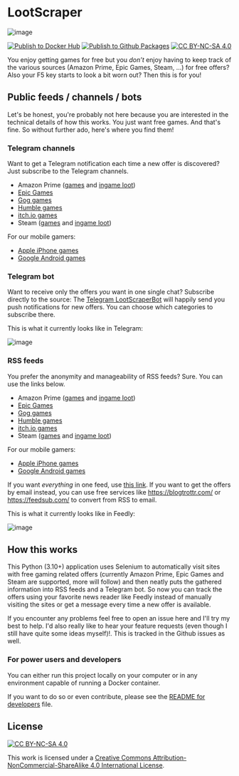 # LootScraper

![image](images/ls_2880x1024.png)

[![Publish to Docker Hub](https://github.com/eikowagenknecht/lootscraper/actions/workflows/publish_docker_hub.yml/badge.svg)](https://github.com/eikowagenknecht/lootscraper/actions/workflows/publish_docker_hub.yml)
[![Publish to Github Packages](https://github.com/eikowagenknecht/lootscraper/actions/workflows/publish_github_packages.yml/badge.svg)](https://github.com/eikowagenknecht/lootscraper/actions/workflows/publish_github_packages.yml)
[![CC BY-NC-SA 4.0][cc-by-nc-sa-shield]][cc-by-nc-sa]

You enjoy getting games for free but you *don’t* enjoy having to keep track of the various sources (Amazon Prime, Epic Games, Steam, ...) for free offers? Also your F5 key starts to look a bit worn out? Then this is for you!

## Public feeds / channels / bots

Let's be honest, you're probably not here because you are interested in the technical details of how this works. You just want free games. And that's fine. So without further ado, here's where you find them!

### Telegram channels

Want to get a Telegram notification each time a new offer is discovered? Just subscribe to the Telegram channels.

- Amazon Prime ([games](https://t.me/free_amazon_games_ls) and [ingame loot](https://t.me/free_amazon_loot_ls))
- [Epic Games](https://t.me/free_epic_games_ls)
- [Gog games](https://t.me/free_gog_games_ls)
- [Humble games](https://t.me/free_humble_games_ls)
- [itch.io games](https://t.me/free_itch_games_ls)
- Steam ([games](https://t.me/free_steam_games_ls) and [ingame loot](https://t.me/+ENZ8x3Ec1dwxMThi))

For our mobile gamers:

- [Apple iPhone games](https://t.me/+SOF7VjGTGPw1OTAy)
- [Google Android games](https://t.me/+Vma9PScf1uY3M2Uy)

### Telegram bot

Want to receive only the offers *you* want in one single chat? Subscribe directly to the source: The [Telegram LootScraperBot](https://t.me/LootScraperBot) will happily send you push notifications for new offers. You can choose which categories to subscribe there.

This is what it currently looks like in Telegram:

![image](https://user-images.githubusercontent.com/1475672/166058823-98e2beb9-7eb5-403d-94c7-7e17966fe9b7.png)

### RSS feeds

You prefer the anonymity and manageability of RSS feeds? Sure. You can use the links below.

- Amazon Prime ([games](https://feed.phenx.de/lootscraper_amazon_game.xml) and [ingame loot](https://feed.phenx.de/lootscraper_amazon_loot.xml))
- [Epic Games](https://feed.phenx.de/lootscraper_epic_game.xml)
- [Gog games](https://feed.phenx.de/lootscraper_gog_game.xml)
- [Humble games](https://feed.phenx.de/lootscraper_humble_game.xml)
- [itch.io games](https://feed.phenx.de/lootscraper_itch_game.xml)
- Steam ([games](https://feed.phenx.de/lootscraper_steam_game.xml) and [ingame loot](https://feed.phenx.de/lootscraper_steam_loot.xml))

For our mobile gamers:

- [Apple iPhone games](https://feed.phenx.de/lootscraper_apple_game.xml)
- [Google Android games](https://feed.phenx.de/lootscraper_google_game.xml)

If you want *everything* in one feed, use [this link](https://feed.phenx.de/lootscraper.xml). If you want to get the offers by email instead, you can use free services like <https://blogtrottr.com/> or <https://feedsub.com/> to convert from RSS to email.

This is what it currently looks like in Feedly:

![image](https://user-images.githubusercontent.com/1475672/161056100-2fcf005f-19a9-4279-a2d3-5a90855426ff.png)

## How this works

This Python (3.10+) application uses Selenium to automatically visit sites with free gaming related offers (currently Amazon Prime, Epic Games and Steam are supported, more will follow) and then neatly puts the gathered information into RSS feeds and a Telegram bot. So now you can track the offers using your favorite news reader like Feedly instead of manually visiting the sites or get a message every time a new offer is available.

If you encounter any problems feel free to open an issue here and I'll try my best to help. I'd also really like to hear your feature requests (even though I still have quite some ideas myself)!. This is tracked in the Github issues as well.

### For power users and developers

You can either run this project locally on your computer or in any environment capable of running a Docker container.

If you want to do so or even contribute, please see the [README for developers](README_DEV.md) file.

## License

[![CC BY-NC-SA 4.0][cc-by-nc-sa-image]][cc-by-nc-sa]

This work is licensed under a
[Creative Commons Attribution-NonCommercial-ShareAlike 4.0 International License][cc-by-nc-sa].

[cc-by-nc-sa]: http://creativecommons.org/licenses/by-nc-sa/4.0/
[cc-by-nc-sa-image]: https://licensebuttons.net/l/by-nc-sa/4.0/88x31.png
[cc-by-nc-sa-shield]: https://img.shields.io/badge/License-CC%20BY--NC--SA%204.0-lightgrey.svg
